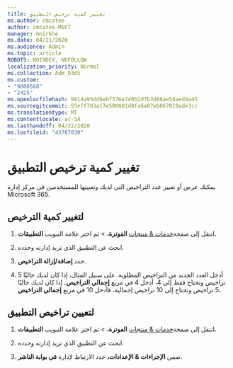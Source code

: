 ```yaml
---
title: تغيير كمية ترخيص التطبيق
ms.author: cmcatee
author: cmcatee-MSFT
manager: mnirkhe
ms.date: 04/21/2020
ms.audience: Admin
ms.topic: article
ROBOTS: NOINDEX, NOFOLLOW
localization_priority: Normal
ms.collection: Adm_O365
ms.custom:
- "9000568"
- "2425"
ms.openlocfilehash: 9914a95ddbebf376e740b2d7b3d88ae58aed4a45
ms.sourcegitcommit: 55eff703a17e500681d8fa6a87eb067019ade3cc
ms.translationtype: MT
ms.contentlocale: ar-SA
ms.lasthandoff: 04/22/2020
ms.locfileid: "43707030"
---
```

# <a name="change-app-license-quantity"></a>تغيير كمية ترخيص التطبيق

يمكنك عرض أو تغيير عدد التراخيص التي لديك وتعيينها للمستخدمين في مركز إدارة Microsoft 365. 

## <a name="to-change-license-quantity"></a>لتغيير كمية الترخيص

1. انتقل إلى صفحة[خدمات & منتجات](https://go.microsoft.com/fwlink/p/?linkid=842054) **الفوترة،** > ثم اختر علامة التبويب **التطبيقات.**

2. ابحث عن التطبيق الذي تريد إدارته وحدده.  

3. حدد **إضافة/إزالة التراخيص**.

4. أدخل العدد الجديد من التراخيص المطلوبة. على سبيل المثال، إذا كان لديك حاليًا 5 تراخيص وتحتاج فقط إلى 4، أدخل 4 في مربع **إجمالي التراخيص.** إذا كان لديك حاليًا 5 تراخيص وتحتاج إلى 10 تراخيص إجمالية، فأدخل 10 في مربع **إجمالي التراخيص.**

## <a name="to-assign-app-licenses"></a>لتعيين تراخيص التطبيق

1. انتقل إلى صفحة[خدمات & منتجات](https://go.microsoft.com/fwlink/p/?linkid=842054) **الفوترة،** > ثم اختر علامة التبويب **التطبيقات.**

2. ابحث عن التطبيق الذي تريد إدارته وحدده.  

3. ضمن **الإجراءات & الإعدادات،** حدد الارتباط لإدارة **في بوابة الناشر**.